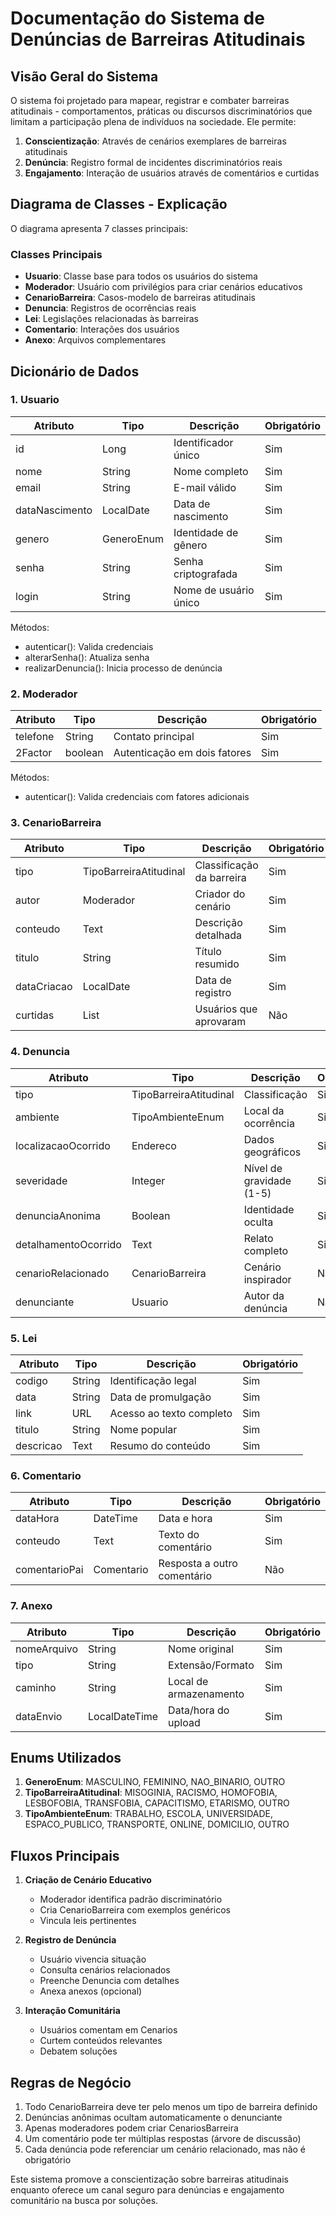 # Documentação do Sistema de Denúncias de Barreiras Atitudinais

## Visão Geral do Sistema

O sistema foi projetado para mapear, registrar e combater barreiras atitudinais - comportamentos, práticas ou discursos discriminatórios que limitam a participação plena de indivíduos na sociedade. Ele permite:

1. **Conscientização**: Através de cenários exemplares de barreiras atitudinais
2. **Denúncia**: Registro formal de incidentes discriminatórios reais
3. **Engajamento**: Interação de usuários através de comentários e curtidas

## Diagrama de Classes - Explicação

O diagrama apresenta 7 classes principais:

### Classes Principais
- **Usuario**: Classe base para todos os usuários do sistema
- **Moderador**: Usuário com privilégios para criar cenários educativos
- **CenarioBarreira**: Casos-modelo de barreiras atitudinais
- **Denuncia**: Registros de ocorrências reais
- **Lei**: Legislações relacionadas às barreiras
- **Comentario**: Interações dos usuários
- **Anexo**: Arquivos complementares

## Dicionário de Dados

### 1. Usuario
| Atributo | Tipo | Descrição | Obrigatório |
|----------|------|-----------|-------------|
| id | Long | Identificador único | Sim |
| nome | String | Nome completo | Sim |
| email | String | E-mail válido | Sim |
| dataNascimento | LocalDate | Data de nascimento | Sim |
| genero | GeneroEnum | Identidade de gênero | Sim |
| senha | String | Senha criptografada | Sim |
| login | String | Nome de usuário único | Sim |

Métodos:
- autenticar(): Valida credenciais
- alterarSenha(): Atualiza senha
- realizarDenuncia(): Inicia processo de denúncia

### 2. Moderador
| Atributo | Tipo | Descrição | Obrigatório |
|----------|------|-----------|-------------|
| telefone | String | Contato principal | Sim |
| 2Factor | boolean | Autenticação em dois fatores | Sim |

Métodos:
- autenticar(): Valida credenciais com fatores adicionais

### 3. CenarioBarreira
| Atributo | Tipo | Descrição | Obrigatório |
|----------|------|-----------|-------------|
| tipo | TipoBarreiraAtitudinal | Classificação da barreira | Sim |
| autor | Moderador | Criador do cenário | Sim |
| conteudo | Text | Descrição detalhada | Sim |
| titulo | String | Título resumido | Sim |
| dataCriacao | LocalDate | Data de registro | Sim |
| curtidas | List<Usuario> | Usuários que aprovaram | Não |

### 4. Denuncia
| Atributo | Tipo | Descrição | Obrigatório |
|----------|------|-----------|-------------|
| tipo | TipoBarreiraAtitudinal | Classificação | Sim |
| ambiente | TipoAmbienteEnum | Local da ocorrência | Sim |
| localizacaoOcorrido | Endereco | Dados geográficos | Sim |
| severidade | Integer | Nível de gravidade (1-5) | Sim |
| denunciaAnonima | Boolean | Identidade oculta | Sim |
| detalhamentoOcorrido | Text | Relato completo | Sim |
| cenarioRelacionado | CenarioBarreira | Cenário inspirador | Não |
| denunciante | Usuario | Autor da denúncia | Não |

### 5. Lei
| Atributo | Tipo | Descrição | Obrigatório |
|----------|------|-----------|-------------|
| codigo | String | Identificação legal | Sim |
| data | String | Data de promulgação | Sim |
| link | URL | Acesso ao texto completo | Sim |
| titulo | String | Nome popular | Sim |
| descricao | Text | Resumo do conteúdo | Sim |

### 6. Comentario
| Atributo | Tipo | Descrição | Obrigatório |
|----------|------|-----------|-------------|
| dataHora | DateTime | Data e hora | Sim |
| conteudo | Text | Texto do comentário | Sim |
| comentarioPai | Comentario | Resposta a outro comentário | Não |

### 7. Anexo
| Atributo | Tipo | Descrição | Obrigatório |
|----------|------|-----------|-------------|
| nomeArquivo | String | Nome original | Sim |
| tipo | String | Extensão/Formato | Sim |
| caminho | String | Local de armazenamento | Sim |
| dataEnvio | LocalDateTime | Data/hora do upload | Sim |

## Enums Utilizados

1. **GeneroEnum**: MASCULINO, FEMININO, NAO_BINARIO, OUTRO
2. **TipoBarreiraAtitudinal**: MISOGINIA, RACISMO, HOMOFOBIA, LESBOFOBIA, TRANSFOBIA, CAPACITISMO, ETARISMO, OUTRO
3. **TipoAmbienteEnum**: TRABALHO, ESCOLA, UNIVERSIDADE, ESPACO_PUBLICO, TRANSPORTE, ONLINE, DOMICILIO, OUTRO

## Fluxos Principais

1. **Criação de Cenário Educativo**
   - Moderador identifica padrão discriminatório
   - Cria CenarioBarreira com exemplos genéricos
   - Vincula leis pertinentes

2. **Registro de Denúncia**
   - Usuário vivencia situação
   - Consulta cenários relacionados
   - Preenche Denuncia com detalhes
   - Anexa anexos (opcional)

3. **Interação Comunitária**
   - Usuários comentam em Cenarios
   - Curtem conteúdos relevantes
   - Debatem soluções


## Regras de Negócio

1. Todo CenarioBarreira deve ter pelo menos um tipo de barreira definido
2. Denúncias anônimas ocultam automaticamente o denunciante
3. Apenas moderadores podem criar CenariosBarreira
4. Um comentário pode ter múltiplas respostas (árvore de discussão)
5. Cada denúncia pode referenciar um cenário relacionado, mas não é obrigatório



Este sistema promove a conscientização sobre barreiras atitudinais enquanto oferece um canal seguro para denúncias e engajamento comunitário na busca por soluções.